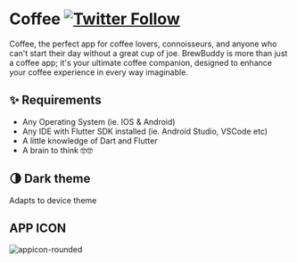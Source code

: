 # Coffee [![Twitter Follow](https://img.shields.io/twitter/follow/hemilsolanki.svg?style=social)](https://twitter.com/hemilsolanki)

Coffee, the perfect app for coffee lovers, connoisseurs, and anyone who can't start their day without a great cup of joe. BrewBuddy is more than just a coffee app; it's your ultimate coffee companion, designed to enhance your coffee experience in every way imaginable.

## ✨ Requirements
* Any Operating System (ie. IOS & Android)
* Any IDE with Flutter SDK installed (ie. Android Studio, VSCode etc)
* A little knowledge of Dart and Flutter
* A brain to think 🤓🤓

## 🌗 Dark theme
Adapts to device theme

## APP ICON
![appicon-rounded](https://github.com/Hemil-Solanki/CoffeeUI/assets/101650059/df17c4e8-cf7d-438b-8e78-ed4a265e4cc7)
